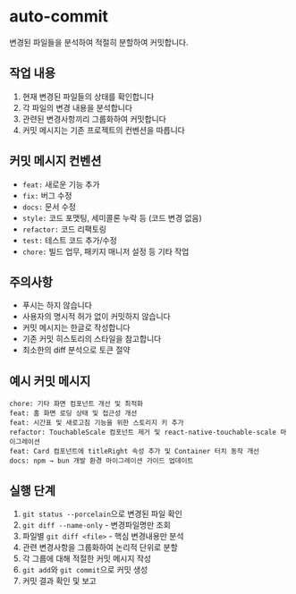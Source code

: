 # auto-commit

변경된 파일들을 분석하여 적절히 분할하여 커밋합니다.

## 작업 내용

1. 현재 변경된 파일들의 상태를 확인합니다
2. 각 파일의 변경 내용을 분석합니다
3. 관련된 변경사항끼리 그룹화하여 커밋합니다
4. 커밋 메시지는 기존 프로젝트의 컨벤션을 따릅니다

## 커밋 메시지 컨벤션

- `feat:` 새로운 기능 추가
- `fix:` 버그 수정
- `docs:` 문서 수정
- `style:` 코드 포맷팅, 세미콜론 누락 등 (코드 변경 없음)
- `refactor:` 코드 리팩토링
- `test:` 테스트 코드 추가/수정
- `chore:` 빌드 업무, 패키지 매니저 설정 등 기타 작업

## 주의사항

- 푸시는 하지 않습니다
- 사용자의 명시적 허가 없이 커밋하지 않습니다
- 커밋 메시지는 한글로 작성합니다
- 기존 커밋 히스토리의 스타일을 참고합니다
- 최소한의 diff 분석으로 토큰 절약

## 예시 커밋 메시지

```
chore: 기타 화면 컴포넌트 개선 및 최적화
feat: 홈 화면 로딩 상태 및 접근성 개선
feat: 시간표 및 새로고침 기능을 위한 스토리지 키 추가
refactor: TouchableScale 컴포넌트 제거 및 react-native-touchable-scale 마이그레이션
feat: Card 컴포넌트에 titleRight 속성 추가 및 Container 터치 동작 개선
docs: npm → bun 개발 환경 마이그레이션 가이드 업데이트
```

## 실행 단계

1. `git status --porcelain`으로 변경된 파일 확인
2. `git diff --name-only` - 변경파일명만 조회
3. 파일별 `git diff <file>` - 핵심 변경내용만 분석
4. 관련 변경사항을 그룹화하여 논리적 단위로 분할
5. 각 그룹에 대해 적절한 커밋 메시지 작성
6. `git add`와 `git commit`으로 커밋 생성
7. 커밋 결과 확인 및 보고
